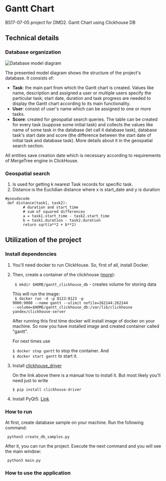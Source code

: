 # Gantt Chart

BS17-07-05 project for DMD2. Gantt Chart using Clickhouse DB

## Technical details
### Database organization
![Database model diagram](https://cdn1.savepice.ru/uploads/2019/4/23/165ebb586577dde3d22f7e22c49cdddd-full.jpg)

The presented model diagram shows the structure of the project's database.
It consists of:
* <b>Task</b>: the main part from which the Gantt chart is created. Values like name, description and assigned a user or multiple users specify the particular task; start date, duration and task progress are needed to display the Gantt chart according to its main functionality. 
* <b>User</b>: consist of user's name which can be assigned to one or more tasks.
* <b>Score</b>: created for geospatial search queries. The table can be created for every task (suppose some initial task) and collects the values like name of some task in the database (let call it database task), database task's start date and score (the difference between the start date of initial task and database task). More details about it in the geospatial search section.

All entities save creation date which is necessary according to requirements of MergeTree engine in ClickHouse. 

### Geospatial search
1. Is used for getting k nearest Task records for specific task. 
2. Distance is the Euclidian distance where x is start_date and y is duration
```
#pseudocode
 def distance(task1, task2):
        # duration and start_time
        # sum of squared differences
        a = task1.start_time - task2.start_time
        b = task1.duration - task2.duration
        return sqrt(a**2 + b**2)
```

## Utilization of the project

### Install dependencies

1. You'll need docker to run СlickHouse. So, first of all, install Docker.
2. Then, create a container of the clickhouse (<a href="https://hub.docker.com/r/yandex/clickhouse-server/">more</a>): 
  
      <code> $ mkdir $HOME/gantt_clickhouse_db</code>  - creates volume for storing data<br>
  
      This will run the image: <br>
      <code> $ docker run -d -p 8123:8123 -p 9000:9000 --name gantt --ulimit nofile=262144:262144 --volume=$HOME/gantt_clickhouse_db:/var/lib/clickhouse yandex/clickhouse-server</code>
  
      After running this first time docker will install image of docker on your machine. 
      So now you have installed image and created container called "gantt".
  
      For next times use
  
      <code>$ docker stop gantt</code> to stop the container. And <br>
      <code>$ docker start gantt</code> to start it.
  
3. Install <a href="https://clickhouse-driver.readthedocs.io/en/latest/installation.html">clickhouse_driver</a>
  
      On the link above there is a manual how to install it. But most likely you'll need just to write
  
      <code>$ pip install clickhouse-driver </code>
  
4. Install PyQt5. <a href="https://www.metachris.com/2016/03/how-to-install-qt56-pyqt5-virtualenv-python3/">Link</a>
  
### How to run
At first, create database sample on your machine. Run the following command:

<code> python3 create_db_samples.py </code>

After it, you can run the project. Execute the next command and you will see the main window:

<code> python3 main.py </code>
  
### How to use the application

